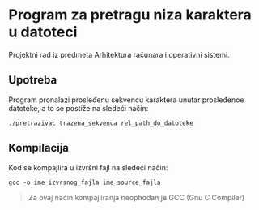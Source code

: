 # Program za pretragu niza karaktera u datoteci

Projektni rad iz predmeta Arhitektura računara i operativni sistemi.

## Upotreba

Program pronalazi prosleđenu sekvencu karaktera unutar prosleđenoe datoteke, a to se postiže na sledeći način:

`./pretrazivac trazena_sekvenca rel_path_do_datoteke`

## Kompilacija

Kod se kompajlira u izvršni fajl na sledeći način:

`gcc -o ime_izvrsnog_fajla ime_source_fajla`

> Za ovaj način kompajliranja neophodan je GCC (Gnu C Compiler)